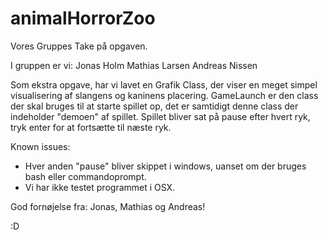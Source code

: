 # animalHorrorZoo
Vores Gruppes Take på opgaven.

I gruppen er vi: 
Jonas Holm
Mathias Larsen
Andreas Nissen

Som ekstra opgave, har vi lavet en Grafik Class, der viser en meget simpel visualisering af slangens og kaninens placering.
GameLaunch er den class der skal bruges til at starte spillet op, det er samtidigt denne class der indeholder "demoen" af spillet.
Spillet bliver sat på pause efter hvert ryk, tryk enter for at fortsætte til næste ryk.

Known issues:
 - Hver anden "pause" bliver skippet i windows, uanset om der bruges bash eller commandoprompt.
 - Vi har ikke testet programmet i OSX.

 God fornøjelse fra: 
 Jonas, Mathias og Andreas! 

 :D

